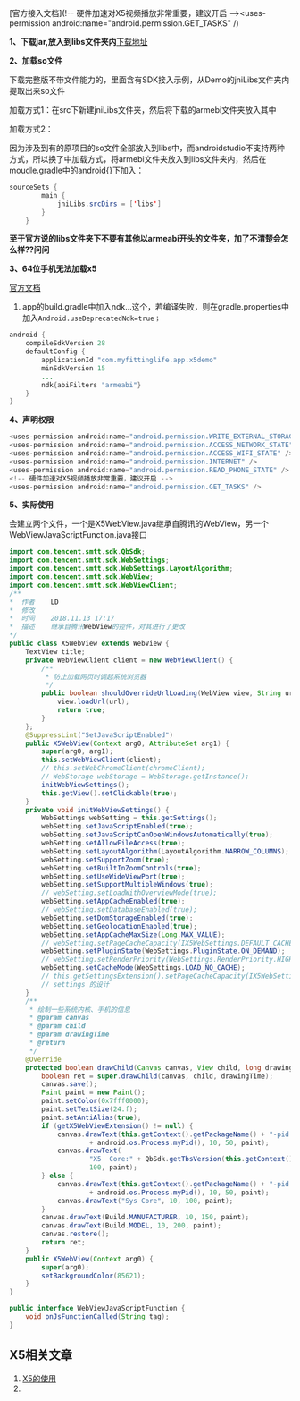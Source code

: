 [官方接入文档](!-- 硬件加速对X5视频播放非常重要，建议开启 --><uses-permission android:name="android.permission.GET_TASKS" /)

**1、下载jar,放入到libs文件夹内**[下载地址](https://x5.tencent.com/tbs/sdk.html)

**2、加载so文件**

下载完整版不带文件能力的，里面含有SDK接入示例，从Demo的jniLibs文件夹内提取出来so文件

加载方式1：在src下新建jniLibs文件夹，然后将下载的armebi文件夹放入其中

加载方式2：

因为涉及到有的原项目的so文件全部放入到libs中，而androidstudio不支持两种方式，所以换了中加载方式，将armebi文件夹放入到libs文件夹内，然后在moudle.gradle中的android{}下加入：

```java
sourceSets {
        main {
            jniLibs.srcDirs = ['libs']
        }
    }
```

**至于官方说的libs文件夹下不要有其他以armeabi开头的文件夹，加了不清楚会怎么样??问问**

**3、64位手机无法加载x5**

[官方文档](https://x5.tencent.com/tbs/technical.html#/detail/sdk/1/34cf1488-7dc2-41ca-a77f-0014112bcab7)

1. app的build.gradle中加入ndk...这个，若编译失败，则在gradle.properties中加入`Android.useDeprecatedNdk=true； `

```java
android {
    compileSdkVersion 28
    defaultConfig {
        applicationId "com.myfittinglife.app.x5demo"
        minSdkVersion 15
      	...
        ndk{abiFilters "armeabi"}
    }
}
```

**4、声明权限**

```java
<uses-permission android:name="android.permission.WRITE_EXTERNAL_STORAGE" />
<uses-permission android:name="android.permission.ACCESS_NETWORK_STATE" />
<uses-permission android:name="android.permission.ACCESS_WIFI_STATE" />
<uses-permission android:name="android.permission.INTERNET" />
<uses-permission android:name="android.permission.READ_PHONE_STATE" />
<!-- 硬件加速对X5视频播放非常重要，建议开启 -->
<uses-permission android:name="android.permission.GET_TASKS" />
```

**5、实际使用**

会建立两个文件，一个是X5WebView.java继承自腾讯的WebView，另一个WebViewJavaScriptFunction.java接口

```java
import com.tencent.smtt.sdk.QbSdk;
import com.tencent.smtt.sdk.WebSettings;
import com.tencent.smtt.sdk.WebSettings.LayoutAlgorithm;
import com.tencent.smtt.sdk.WebView;
import com.tencent.smtt.sdk.WebViewClient;
/**
*  作者    LD
*  修改
*  时间    2018.11.13 17:17
*  描述    继承自腾讯WebView的控件，对其进行了更改
*/
public class X5WebView extends WebView {
	TextView title;
	private WebViewClient client = new WebViewClient() {
		/**
		 * 防止加载网页时调起系统浏览器
		 */
		public boolean shouldOverrideUrlLoading(WebView view, String url) {
			view.loadUrl(url);
			return true;
		}
	};
	@SuppressLint("SetJavaScriptEnabled")
	public X5WebView(Context arg0, AttributeSet arg1) {
		super(arg0, arg1);
		this.setWebViewClient(client);
		// this.setWebChromeClient(chromeClient);
		// WebStorage webStorage = WebStorage.getInstance();
		initWebViewSettings();
		this.getView().setClickable(true);
	}
	private void initWebViewSettings() {
		WebSettings webSetting = this.getSettings();
		webSetting.setJavaScriptEnabled(true);
		webSetting.setJavaScriptCanOpenWindowsAutomatically(true);
		webSetting.setAllowFileAccess(true);
		webSetting.setLayoutAlgorithm(LayoutAlgorithm.NARROW_COLUMNS);
		webSetting.setSupportZoom(true);
		webSetting.setBuiltInZoomControls(true);
		webSetting.setUseWideViewPort(true);
		webSetting.setSupportMultipleWindows(true);
		// webSetting.setLoadWithOverviewMode(true);
		webSetting.setAppCacheEnabled(true);
		// webSetting.setDatabaseEnabled(true);
		webSetting.setDomStorageEnabled(true);
		webSetting.setGeolocationEnabled(true);
		webSetting.setAppCacheMaxSize(Long.MAX_VALUE);
		// webSetting.setPageCacheCapacity(IX5WebSettings.DEFAULT_CACHE_CAPACITY);
		webSetting.setPluginState(WebSettings.PluginState.ON_DEMAND);
		// webSetting.setRenderPriority(WebSettings.RenderPriority.HIGH);
		webSetting.setCacheMode(WebSettings.LOAD_NO_CACHE);
		// this.getSettingsExtension().setPageCacheCapacity(IX5WebSettings.DEFAULT_CACHE_CAPACITY);//extension
		// settings 的设计
	}
	/**
	 * 绘制一些系统内核、手机的信息
	 * @param canvas
	 * @param child
	 * @param drawingTime
	 * @return
	 */
	@Override
	protected boolean drawChild(Canvas canvas, View child, long drawingTime) {
		boolean ret = super.drawChild(canvas, child, drawingTime);
		canvas.save();
		Paint paint = new Paint();
		paint.setColor(0x7fff0000);
		paint.setTextSize(24.f);
		paint.setAntiAlias(true);
		if (getX5WebViewExtension() != null) {
			canvas.drawText(this.getContext().getPackageName() + "-pid:"
					+ android.os.Process.myPid(), 10, 50, paint);
			canvas.drawText(
					"X5  Core:" + QbSdk.getTbsVersion(this.getContext()), 10,
					100, paint);
		} else {
			canvas.drawText(this.getContext().getPackageName() + "-pid:"
					+ android.os.Process.myPid(), 10, 50, paint);
			canvas.drawText("Sys Core", 10, 100, paint);
		}
		canvas.drawText(Build.MANUFACTURER, 10, 150, paint);
		canvas.drawText(Build.MODEL, 10, 200, paint);
		canvas.restore();
		return ret;
	}
	public X5WebView(Context arg0) {
		super(arg0);
		setBackgroundColor(85621);
	}
}
```

```java
public interface WebViewJavaScriptFunction {
	void onJsFunctionCalled(String tag);
}
```



## X5相关文章

1. [X5的使用](http://www.cnblogs.com/mucun/p/6407036.html)
2. 

